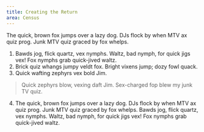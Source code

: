 ```yaml
---
title: Creating the Return
area: Census
---
```

The quick, brown fox jumps over a lazy dog. DJs flock by when MTV ax quiz prog. Junk MTV quiz graced by fox whelps. 

1. Bawds jog, flick quartz, vex nymphs. Waltz, bad nymph, for quick jigs vex! Fox nymphs grab quick-jived waltz. 
2. Brick quiz whangs jumpy veldt fox. Bright vixens jump; dozy fowl quack. 
3. Quick wafting zephyrs vex bold Jim. 
> Quick zephyrs blow, vexing daft Jim. Sex-charged fop blew my junk TV quiz. 
	
4. The quick, brown fox jumps over a lazy dog. DJs flock by when MTV ax quiz prog. Junk MTV quiz graced by fox whelps. Bawds jog, flick quartz, vex nymphs. Waltz, bad nymph, for quick jigs vex! Fox nymphs grab quick-jived waltz. 

<!--stackedit_data:
eyJoaXN0b3J5IjpbLTI4MjQzMTgyMiwtOTI1Njg5ODAyXX0=
-->
